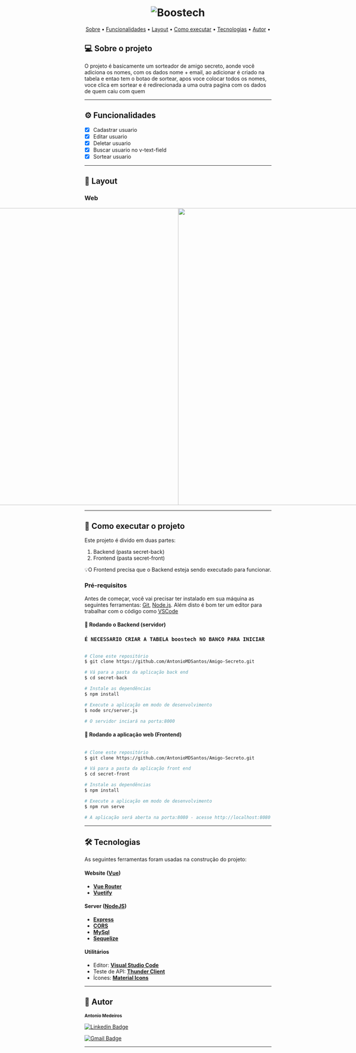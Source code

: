 <h1 align="center">
    <img alt="Boostech" title="#NextLevelWeek" src="https://user-images.githubusercontent.com/80727142/222713250-71d70510-3ee0-4f4a-9091-fb290b3de2d8.png" />
</h1>

<p align="center">
 <a href="#-sobre-o-projeto">Sobre</a> •
 <a href="#-funcionalidades">Funcionalidades</a> •
 <a href="#-layout">Layout</a> • 
 <a href="#-como-executar-o-projeto">Como executar</a> • 
 <a href="#-tecnologias">Tecnologias</a> • 
 <a href="#-autor">Autor</a> • 
</p>


## 💻 Sobre o projeto

O projeto é basicamente um sorteador de amigo secreto, aonde você adiciona os nomes, com os dados nome + email, ao adicionar é criado na tabela e entao tem o botao de sortear, apos voce colocar todos os nomes, voce clica em sortear e é redirecionada a uma outra pagina com os dados de quem caiu com quem

---

## ⚙️ Funcionalidades

- [x] Cadastrar usuario
- [x] Editar usuario
- [x] Deletar usuario
- [x] Buscar usuario no v-text-field
- [x] Sortear usuario 

---

## 🎨 Layout

### Web

<p align="center" style="display: flex; align-items: flex-start; justify-content: center;">
  <img src="https://user-images.githubusercontent.com/80727142/222791557-bfa50737-4b58-4c77-acb3-ac93e77826aa.png" width="800px">
<img src="https://user-images.githubusercontent.com/80727142/222791795-ec5e334d-4cf0-4a1b-837e-1121b6d01a06.png" width="800px">
</p>

---

## 🚀 Como executar o projeto

Este projeto é divido em duas partes:
1. Backend (pasta secret-back) 
2. Frontend (pasta secret-front)

💡O Frontend precisa que o Backend esteja sendo executado para funcionar.

### Pré-requisitos

Antes de começar, você vai precisar ter instalado em sua máquina as seguintes ferramentas:
[Git](https://git-scm.com), [Node.js](https://nodejs.org/en/). 
Além disto é bom ter um editor para trabalhar com o código como [VSCode](https://code.visualstudio.com/)

#### 🎲 Rodando o Backend (servidor)

### ```É NECESSARIO CRIAR A TABELA boostech NO BANCO PARA INICIAR```

```bash

# Clone este repositório
$ git clone https://github.com/AntonioMDSantos/Amigo-Secreto.git

# Vá para a pasta da aplicação back end
$ cd secret-back

# Instale as dependências
$ npm install

# Execute a aplicação em modo de desenvolvimento
$ node src/server.js

# O servidor inciará na porta:8000

```

#### 🧭 Rodando a aplicação web (Frontend)

```bash

# Clone este repositório
$ git clone https://github.com/AntonioMDSantos/Amigo-Secreto.git

# Vá para a pasta da aplicação front end
$ cd secret-front

# Instale as dependências
$ npm install

# Execute a aplicação em modo de desenvolvimento
$ npm run serve

# A aplicação será aberta na porta:8080 - acesse http://localhost:8080

```

---

## 🛠 Tecnologias

As seguintes ferramentas foram usadas na construção do projeto:

#### **Website**  ([Vue](https://vuejs.org/))

-   **[Vue Router](https://router.vuejs.org/)**
-   **[Vuetify](https://vuetifyjs.com/en/)**


#### [](https://github.com/tgmarinho/Ecoleta#server-nodejs--typescript)**Server**  ([NodeJS](https://nodejs.org/en/))

-   **[Express](https://expressjs.com/)**
-   **[CORS](https://expressjs.com/en/resources/middleware/cors.html)**
-   **[MySql](https://www.mysql.com/)**
-   **[Sequelize](https://sequelize.org/)**

#### [](https://github.com/tgmarinho/Ecoleta#utilit%C3%A1rios)**Utilitários**

-   Editor:  **[Visual Studio Code](https://code.visualstudio.com/)**
-   Teste de API:  **[Thunder Client](https://marketplace.visualstudio.com/items?itemName=rangav.vscode-thunder-client)**
-   Ícones:  **[Material Icons](https://pictogrammers.com/library/mdi/?welcome)**


---


## 🦸 Autor

 
 <sub><b>Antonio Medeiros</b></sub>
 <br />

[![Linkedin Badge](https://img.shields.io/badge/-Antonio-blue?style=flat-square&logo=Linkedin&logoColor=white&link=https://www.linkedin.com/in/antoniomdsantoss/)](https://www.linkedin.com/in/antoniomdsantoss/) 

[![Gmail Badge](https://img.shields.io/badge/-Antonio-c14438?style=flat-square&logo=Gmail&logoColor=white&link=mailto:tony-ms@hotmail.com)](mailto:tony-ms@hotmail.com)

---
